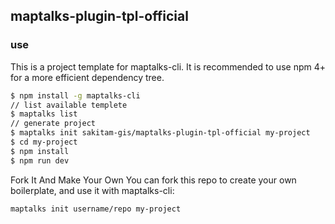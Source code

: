 ## maptalks-plugin-tpl-official

### use

This is a project template for maptalks-cli. It is recommended to use npm 4+ for a more efficient dependency tree.

```bash
$ npm install -g maptalks-cli
// list available templete
$ maptalks list
// generate project
$ maptalks init sakitam-gis/maptalks-plugin-tpl-official my-project
$ cd my-project
$ npm install
$ npm run dev
```

Fork It And Make Your Own
You can fork this repo to create your own boilerplate, and use it with maptalks-cli:

```bash
maptalks init username/repo my-project
```
